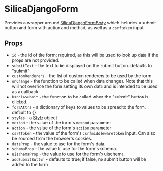 # SilicaDjangoForm
Provides a wrapper around [SilicaDjangoFormBody](/vue2/docs/components/silica-django-form-body.md) which includes
a submit button and form with action and method, as well as a `csrftoken` input.

## Props
- `id` - the id of the form; required, as this will be used to look up data if the props are not provided.
- `submitText` - the text to be displayed on the submit button. defaults to "submit"
- `customRenderers` - the list of custom renderers to be used by the form
- `onChange` - the function to be called when data changes. Note that this will not override the form setting its own data and is intended to be used as a callback.
- `handleSubmit` - the function to be called when the "submit" button is clicked.
- `formAttrs` - a dictionary of keys to values to be spread to the form. default to {}
- `styles` - a [Style](/vue2/docs/styles.md) object
- `method` - the value of the form's `method` parameter
- `action` - the value of the form's `action` parameter
- `csrfToken` - the value of the form's `csrfmiddlewaretoken` input. Can also be sourced from the browser's cookies.
- `dataProp` - the value to use for the form's data.
- `schemaProp` - the value to use for the form's schema.
- `uischemaProp` - the value to use for the form's uischema.
- `addSubmitButton` - defaults to true; if false, no submit button will be added to the form
